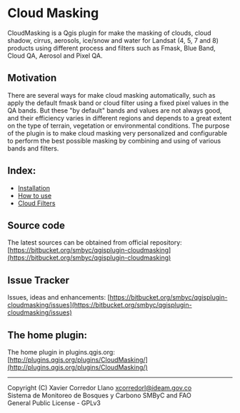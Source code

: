 # Cloud Masking

CloudMasking is a Qgis plugin for make the masking of clouds, cloud shadow, cirrus, aerosols, ice/snow and water for Landsat (4, 5, 7 and 8) products using different process and filters such as Fmask, Blue Band, Cloud QA, Aerosol and Pixel QA.

## Motivation

There are several ways for make cloud masking automatically, such as apply the default fmask band or cloud filter using a fixed pixel values in the QA bands. But these "by default" bands and values are not always good, and their efficiency varies in different regions and depends to a great extent on the type of terrain, vegetation or environmental conditions. The purpose of the plugin is to make cloud masking very personalized and configurable to perform the best possible masking by combining and using of various bands and filters.

## Index:
- [Installation](installation.md)
- [How to use](how_to_use.md)
- [Cloud Filters](cloud_filters.md)

## Source code

The latest sources can be obtained from official repository:
[https://bitbucket.org/smbyc/qgisplugin-cloudmasking](https://bitbucket.org/smbyc/qgisplugin-cloudmasking)

## Issue Tracker

Issues, ideas and enhancements: [https://bitbucket.org/smbyc/qgisplugin-cloudmasking/issues](https://bitbucket.org/smbyc/qgisplugin-cloudmasking/issues)

## The home plugin:

The home plugin in plugins.qgis.org: [http://plugins.qgis.org/plugins/CloudMasking/](http://plugins.qgis.org/plugins/CloudMasking/)

***

Copyright (C) Xavier Corredor Llano <xcorredorl@ideam.gov.co>  
Sistema de Monitoreo de Bosques y Carbono SMByC and FAO  
General Public License - GPLv3
